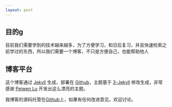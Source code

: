 ```yaml
---
layout: post
---
```


## 目的g

目前我们需要学到的技术越来越多，为了方便学习，和日后复习，并且快速检索之前学过的东西，所以我们需要一个博客，不只是方便自己，也能帮助他人


## 博客平台

这个博客通过 [Jekyll](http://jekyllrb.com/) 生成，部署在 [Github](https://pages.github.com)，主题基于 [3-Jekyll](https://github.com/P233/3-Jekyll) 修改生成，非常感谢 [Peiwen Lu](https://github.com/P233) 开发出这么漂亮的主题。

我博客的源码托管在[Github](https://github.com/hahaniu666/hahaniu666.github.io)上，如果有任何改进意见，欢迎讨论。

